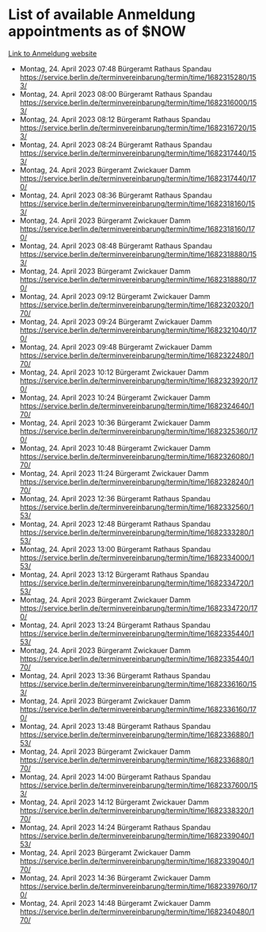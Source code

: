 # List of available Anmeldung appointments as of $NOW
[Link to Anmeldung website](https://service.berlin.de/terminvereinbarung/termin/tag.php?termin=1&anliegen[]=120686&dienstleisterlist=122210,122217,327316,122219,327312,122227,327314,122231,327346,122243,327348,122254,122252,329742,122260,329745,122262,329748,122271,327278,122273,327274,122277,327276,330436,122280,327294,122282,327290,122284,327292,122291,327270,122285,327266,122286,327264,122296,327268,150230,329760,122297,327286,122294,327284,122312,329763,122314,329775,122304,327330,122311,327334,122309,327332,317869,122281,327352,122279,329772,122283,122276,327324,122274,327326,122267,329766,122246,327318,122251,327320,122257,327322,122208,327298,122226,327300&herkunft=http%3A%2F%2Fservice.berlin.de%2Fdienstleistung%2F120686%2F)
- Montag, 24. April 2023 07:48 Bürgeramt Rathaus Spandau https://service.berlin.de/terminvereinbarung/termin/time/1682315280/153/
- Montag, 24. April 2023 08:00 Bürgeramt Rathaus Spandau https://service.berlin.de/terminvereinbarung/termin/time/1682316000/153/
- Montag, 24. April 2023 08:12 Bürgeramt Rathaus Spandau https://service.berlin.de/terminvereinbarung/termin/time/1682316720/153/
- Montag, 24. April 2023 08:24 Bürgeramt Rathaus Spandau https://service.berlin.de/terminvereinbarung/termin/time/1682317440/153/
- Montag, 24. April 2023  Bürgeramt Zwickauer Damm https://service.berlin.de/terminvereinbarung/termin/time/1682317440/170/
- Montag, 24. April 2023 08:36 Bürgeramt Rathaus Spandau https://service.berlin.de/terminvereinbarung/termin/time/1682318160/153/
- Montag, 24. April 2023  Bürgeramt Zwickauer Damm https://service.berlin.de/terminvereinbarung/termin/time/1682318160/170/
- Montag, 24. April 2023 08:48 Bürgeramt Rathaus Spandau https://service.berlin.de/terminvereinbarung/termin/time/1682318880/153/
- Montag, 24. April 2023  Bürgeramt Zwickauer Damm https://service.berlin.de/terminvereinbarung/termin/time/1682318880/170/
- Montag, 24. April 2023 09:12 Bürgeramt Zwickauer Damm https://service.berlin.de/terminvereinbarung/termin/time/1682320320/170/
- Montag, 24. April 2023 09:24 Bürgeramt Zwickauer Damm https://service.berlin.de/terminvereinbarung/termin/time/1682321040/170/
- Montag, 24. April 2023 09:48 Bürgeramt Zwickauer Damm https://service.berlin.de/terminvereinbarung/termin/time/1682322480/170/
- Montag, 24. April 2023 10:12 Bürgeramt Zwickauer Damm https://service.berlin.de/terminvereinbarung/termin/time/1682323920/170/
- Montag, 24. April 2023 10:24 Bürgeramt Zwickauer Damm https://service.berlin.de/terminvereinbarung/termin/time/1682324640/170/
- Montag, 24. April 2023 10:36 Bürgeramt Zwickauer Damm https://service.berlin.de/terminvereinbarung/termin/time/1682325360/170/
- Montag, 24. April 2023 10:48 Bürgeramt Zwickauer Damm https://service.berlin.de/terminvereinbarung/termin/time/1682326080/170/
- Montag, 24. April 2023 11:24 Bürgeramt Zwickauer Damm https://service.berlin.de/terminvereinbarung/termin/time/1682328240/170/
- Montag, 24. April 2023 12:36 Bürgeramt Rathaus Spandau https://service.berlin.de/terminvereinbarung/termin/time/1682332560/153/
- Montag, 24. April 2023 12:48 Bürgeramt Rathaus Spandau https://service.berlin.de/terminvereinbarung/termin/time/1682333280/153/
- Montag, 24. April 2023 13:00 Bürgeramt Rathaus Spandau https://service.berlin.de/terminvereinbarung/termin/time/1682334000/153/
- Montag, 24. April 2023 13:12 Bürgeramt Rathaus Spandau https://service.berlin.de/terminvereinbarung/termin/time/1682334720/153/
- Montag, 24. April 2023  Bürgeramt Zwickauer Damm https://service.berlin.de/terminvereinbarung/termin/time/1682334720/170/
- Montag, 24. April 2023 13:24 Bürgeramt Rathaus Spandau https://service.berlin.de/terminvereinbarung/termin/time/1682335440/153/
- Montag, 24. April 2023  Bürgeramt Zwickauer Damm https://service.berlin.de/terminvereinbarung/termin/time/1682335440/170/
- Montag, 24. April 2023 13:36 Bürgeramt Rathaus Spandau https://service.berlin.de/terminvereinbarung/termin/time/1682336160/153/
- Montag, 24. April 2023  Bürgeramt Zwickauer Damm https://service.berlin.de/terminvereinbarung/termin/time/1682336160/170/
- Montag, 24. April 2023 13:48 Bürgeramt Rathaus Spandau https://service.berlin.de/terminvereinbarung/termin/time/1682336880/153/
- Montag, 24. April 2023  Bürgeramt Zwickauer Damm https://service.berlin.de/terminvereinbarung/termin/time/1682336880/170/
- Montag, 24. April 2023 14:00 Bürgeramt Rathaus Spandau https://service.berlin.de/terminvereinbarung/termin/time/1682337600/153/
- Montag, 24. April 2023 14:12 Bürgeramt Zwickauer Damm https://service.berlin.de/terminvereinbarung/termin/time/1682338320/170/
- Montag, 24. April 2023 14:24 Bürgeramt Rathaus Spandau https://service.berlin.de/terminvereinbarung/termin/time/1682339040/153/
- Montag, 24. April 2023  Bürgeramt Zwickauer Damm https://service.berlin.de/terminvereinbarung/termin/time/1682339040/170/
- Montag, 24. April 2023 14:36 Bürgeramt Zwickauer Damm https://service.berlin.de/terminvereinbarung/termin/time/1682339760/170/
- Montag, 24. April 2023 14:48 Bürgeramt Zwickauer Damm https://service.berlin.de/terminvereinbarung/termin/time/1682340480/170/
